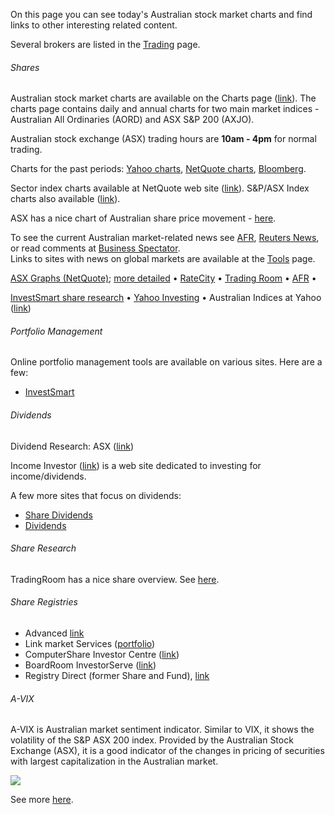 
On this page you can see today&#39;s Australian stock market charts and find links to other interesting related content. 

Several brokers are listed in the [Trading](aus_trading.html) page.

###### Shares

Australian stock market charts are available on the Charts page ([link](aus_stockcharts.html)). 
The charts page contains daily and annual charts for two main market indices - 
Australian All Ordinaries (AORD) and ASX S&amp;P 200 (AXJO).

Australian stock exchange (ASX) trading hours are **10am - 4pm** for normal trading.

Charts for the past periods: [Yahoo charts](aus_stockyahoo.html), <a href="aus_stocknetquote.html">NetQuote charts</a>,
[Bloomberg](http://www.bloomberg.com/apps/cbuilder?ticker1=AS51%3AIND). 

Sector index charts available at NetQuote web site (<a href="http://asx.netquote.com.au/charts-gics.asp" target="_blank">link</a>). 
S&amp;P/ASX Index charts also available (<a href="http://asx.netquote.com.au/charts-index.asp" target="_blank">link</a>).

ASX has a nice chart of Australian share price movement -
	<a href="http://www.asx.com.au/products/pdf/share_price_movements.pdf" target="_blank">here</a>.

To see the current Australian market-related news see [AFR](http://www.afr.com/), [Reuters News](http://au.biz.yahoo.com/financenews/reuterfinance_index.html), or read comments at
<a target="_blank" href="http://www.businessspectator.com.au/">Business Spectator</a>. 
<br />
Links to sites with news on global markets are available at the [Tools](tools.html) page.

[ASX Graphs (NetQuote)](http://asx.netquote.com.au); <a href="http://asx.netquote.com.au/charts.asp?code=XAO">
more detailed</a> • <a href="http://www.ratecity.com.au/">RateCity</a> •
<a href="http://www.tradingroom.com.au/">Trading Room</a> •
<a href="http://www.afr.com/">AFR</a> • </p>
<p><a href="http://www.investsmart.com.au/shares/default.asp">InvestSmart share 
research</a> • <a href="http://au.finance.yahoo.com/investing" target="_blank">Yahoo Investing</a> 
• Australian Indices at Yahoo (<a href="http://au.finance.yahoo.com/indices" target="_blank">link</a>)

###### Portfolio Management

Online portfolio management tools are available on various sites. Here are a few:

- [InvestSmart](http://au.investsmart.com.au/my_portfolio)

###### Dividends

Dividend Research: ASX (<a href="http://www.asx.com.au/asx/markets/dividends.do" target="_blank">link</a>)

Income Investor (<a href="http://www.incomeinvestor.com.au/" target="_blank">link</a>) is a web site dedicated to investing for income/dividends.

A few more sites that focus on dividends:

- [Share Dividends](http://www.sharedividends.com.au/)
- [Dividends](http://www.dividends.com.au/)

###### Share Research

TradingRoom has a nice share overview. See [here](http://www.tradingroom.com.au/apps/qt/quote.ac?code=VSO).

###### Share Registries

- Advanced [link](https://www.advancedshare.com.au/investors.aspx)
- Link market Services (<a href="https://investorcentre.linkmarketservices.com.au/" target="_blank">portfolio</a>) 
- ComputerShare Investor Centre ([link](https://www-au.computershare.com/Investor/))
- BoardRoom InvestorServe (<a href="http://www.investorserve.com.au">link</a>)
- Registry Direct (former Share and Fund), [link](http://www.shareandfund.com.au/investor/)

###### A-VIX

A-VIX is Australian market sentiment indicator. Similar to VIX, it shows the volatility of the S&P ASX 200 index. Provided by the Australian Stock Exchange (ASX), it is a good indicator of the changes in pricing of securities with largest capitalization in the Australian market.

<img src="http://www.asx.com.au/data/vix/vix_chart.gif" />

See more [here](http://www.asx.com.au/products/sp-asx200-vix-index.htm).